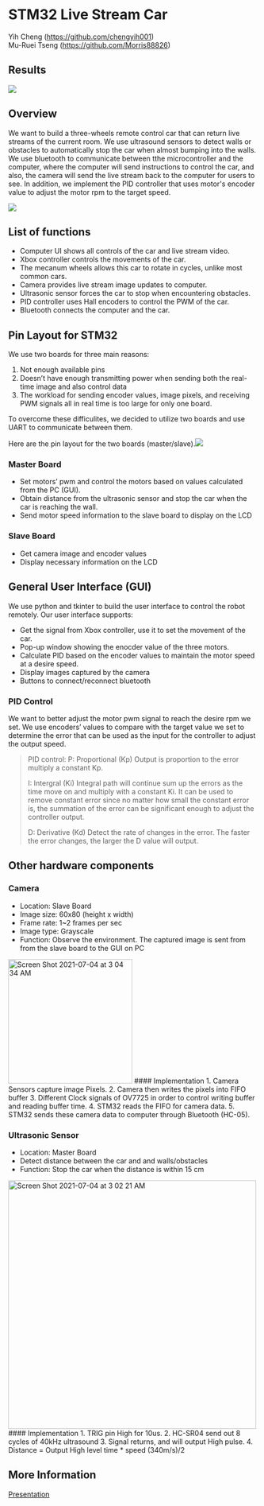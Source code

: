 # STM32 Live Stream Car
Yih Cheng (https://github.com/chengyih001) <br>
Mu-Ruei Tseng (https://github.com/Morris88826)

## Results
![](https://i.imgur.com/oDeRqRS.jpg)

## Overview
We want to build a three-wheels remote control car that can return live streams of the current room. We use ultrasound sensors to detect walls or obstacles to automatically stop the car when almost bumping into the walls. We use bluetooth  to communicate between tthe microcontroller and the computer, where the computer will send instructions to control the car, and also, the camera will send the live stream back to the computer for users to see. In addition, we implement the PID controller that uses motor's encoder value to adjust the motor rpm to the target speed.

![](https://i.imgur.com/YnOrA8H.png)

## List of functions
* Computer UI shows all controls of the car and live stream video.
* Xbox controller controls the movements of the car.
* The mecanum wheels allows this car to rotate in cycles, unlike most common cars.
* Camera provides live stream image updates to computer.
* Ultrasonic sensor forces the car to stop when encountering obstacles.
* PID controller uses Hall encoders to control the PWM of the car.
* Bluetooth connects the computer and the car.

## Pin Layout for STM32
We use two boards for three main reasons:
1. Not enough available pins
2. Doesn’t have enough transmitting power when sending both the real-time image and also control data
3. The workload for sending encoder values, image pixels, and receiving PWM signals all in real time is too large for only one board.

To overcome these difficulites, we decided to utilize two boards and use UART to communicate between them. 

Here are the pin layout for the two boards (master/slave).![](https://i.imgur.com/PVsCWOq.png)

### Master Board
* Set motors’ pwm and control the motors based on values calculated from the PC (GUI).
* Obtain distance from the ultrasonic sensor and stop the car when the car is reaching the wall.
* Send motor speed information to the slave board to display on the LCD

### Slave Board 
* Get camera image and encoder values
* Display necessary information on the LCD


## General User Interface (GUI)
We use python and tkinter to build the user interface to control the robot remotely. Our user interface supports:

* Get the signal from Xbox controller, use it to set the movement of the car.
* Pop-up window showing the enocder value of the three motors.
* Calculate PID based on the encoder values to maintain the motor speed at a desire speed. 
* Display images captured by the camera
* Buttons to connect/reconnect bluetooth

### PID Control
We want to better adjust the motor pwm signal to reach the desire rpm we set. We use encoders’ values to compare with the target value we set to determine the error that can be used as the input for the controller to adjust the output speed.

> PID control: 
> P: Proportional (Kp) 
> Output is proportion to the error multiply a constant Kp. 
> 
> I: Intergral (Ki)
> Integral path will continue sum up the errors as the time move on and multiply with a constant Ki. It can be used to remove constant error since no matter how small the constant error is, the summation of the error can be significant enough to adjust the controller output.
> 
> D: Derivative (Kd)
> Detect the rate of changes in the error. The faster the error changes, the larger the D value will output. 

## Other hardware components

### Camera 
* Location: Slave Board
* Image size: 60x80 (height x width)
* Frame rate: 1~2 frames per sec
* Image type: Grayscale
* Function: Observe the environment. The captured image is sent from from the slave board to the GUI on PC
<img width="250" alt="Screen Shot 2021-07-04 at 3 04 34 AM" src="https://user-images.githubusercontent.com/32810188/124364507-96d83180-dc74-11eb-8683-caa0caed90a2.png">
#### Implementation
1. Camera Sensors capture image Pixels.
2. Camera then writes the pixels into FIFO buffer
3. Different Clock signals of OV7725 in order to control writing buffer and reading buffer time.
4. STM32 reads the FIFO for camera data.
5. STM32 sends these camera data to computer through Bluetooth (HC-05).

### Ultrasonic Sensor
* Location: Master Board 
* Detect distance between the car and and walls/obstacles
* Function: Stop the car when the distance is within 15 cm
<img width="500" alt="Screen Shot 2021-07-04 at 3 02 21 AM" src="https://user-images.githubusercontent.com/32810188/124364466-5973a400-dc74-11eb-94df-a1694868bb39.png">
#### Implementation
1. TRIG pin High for 10us.
2. HC-SR04 send out 8 cycles of 40kHz ultrasound
3. Signal returns, and will output High pulse.
4. Distance = Output High level time * speed (340m/s)/2

## More Information
[Presentation](https://www.youtube.com/watch?v=Tc_mnBWXl4c&ab_channel=YihCHENG)
